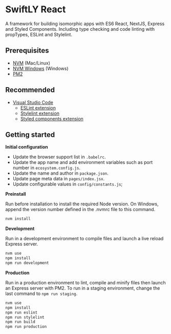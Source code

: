 # SwiftLY React

A framework for building isomorphic apps with ES6 React, NextJS, Express and Styled Components. Including type checking and code linting with propTypes, ESLint and Stylelint.


## Prerequisites

- [NVM](https://github.com/creationix/nvm) (Mac/Linux)
- [NVM Windows](https://github.com/coreybutler/nvm-windows) (Windows)
- [PM2](http://pm2.keymetrics.io/)


## Recommended

- [Visual Studio Code](https://code.visualstudio.com/)
    - [ESLint extension](https://marketplace.visualstudio.com/items?itemName=dbaeumer.vscode-eslint)
    - [Stylelint extension](https://marketplace.visualstudio.com/items?itemName=shinnn.stylelint)
    - [Styled components extension](https://marketplace.visualstudio.com/items?itemName=jpoissonnier.vscode-styled-components)


## Getting started

**Initial configuration**

- Update the browser support list in `.babelrc`.
- Update the app name and add environment variables such as port number in `ecosystem.config.js`.
- Update the name and author in `package.json`.
- Update page meta data in `pages/index.jsx`.
- Update configurable values in `config/constants.js`;


**Preinstall**

Run before installation to install the required Node version. On Windows, append the version number defined in the .nvmrc file to this command.

```sh
nvm install
```

**Development**

Run in a development environment to compile files and launch a live reload Express server.

```sh
nvm use
npm install
npm run development
```

**Production**

Run in a production environment to lint, compile and minify files then launch an Express server with PM2. To run in a staging environment, change the last command to `npm run staging`.

```sh
nvm use
npm install
npm run eslint
npm run stylelint
npm run build
npm run production
```
